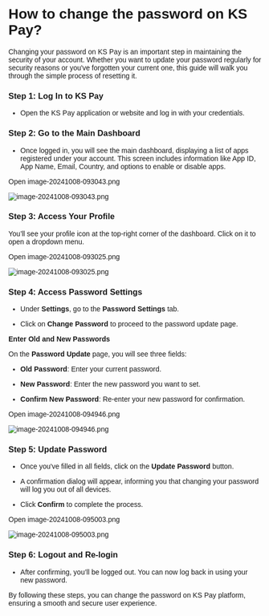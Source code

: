 <style>  body { font-family: "Source Sans 3", sans-serif!important; }</style>
<link href="https://fonts.googleapis.com/css2?family=Source+Sans+3:ital,wght@0,200..900;1,200..900&display=swap" rel="stylesheet">    
<link rel="stylesheet" href="https://fonts.googleapis.com/icon?family=Material+Icons">

# How to change the password on KS Pay?

Changing your password on KS Pay is an important step in maintaining the security of your account. Whether you want to update your password regularly for security reasons or you've forgotten your current one, this guide will walk you through the simple process of resetting it.

### Step 1: Log In to KS Pay

-   Open the KS Pay application or website and log in with your credentials.
    

### Step 2: Go to the Main Dashboard

-   Once logged in, you will see the main dashboard, displaying a list of apps registered under your account. This screen includes information like App ID, App Name, Email, Country, and options to enable or disable apps.
    

Open image-20241008-093043.png

![image-20241008-093043.png](blob:https://p2eprojects.atlassian.net/a529a562-a912-43da-8546-871bec2b6e30#media-blob-url=true&id=f8b78cfb-8d53-42b6-be64-5ba6bbaa6b21&collection=contentId-407011520&contextId=407011520&width=1903&height=701&alt=image-20241008-093043.png)

### Step 3: Access Your Profile

You’ll see your profile icon at the top-right corner of the dashboard. Click on it to open a dropdown menu.

Open image-20241008-093025.png

![image-20241008-093025.png](blob:https://p2eprojects.atlassian.net/f53bcfbe-6320-4554-a97b-2ba14df714ba#media-blob-url=true&id=0df4b953-a4a8-4931-a521-8e4247ec8bc1&collection=contentId-407011520&contextId=407011520&width=1900&height=601&alt=image-20241008-093025.png)

### Step 4: Access Password Settings

-   Under **Settings**, go to the **Password Settings** tab.
    
-   Click on **Change Password** to proceed to the password update page.
    

**Enter Old and New Passwords**

On the **Password Update** page, you will see three fields:

-   **Old Password**: Enter your current password.
    
-   **New Password**: Enter the new password you want to set.
    
-   **Confirm New Password**: Re-enter your new password for confirmation.
    

Open image-20241008-094946.png

![image-20241008-094946.png](blob:https://p2eprojects.atlassian.net/933adb48-1d76-49c0-b3d6-e8928b9411c2#media-blob-url=true&id=091bb82f-f4e1-497a-90fb-f20bdc6f61f4&collection=contentId-407011520&contextId=407011520&width=1888&height=781&alt=image-20241008-094946.png)

### Step 5: Update Password

-   Once you've filled in all fields, click on the **Update Password** button.
    
-   A confirmation dialog will appear, informing you that changing your password will log you out of all devices.
    
-   Click **Confirm** to complete the process.
    

Open image-20241008-095003.png

![image-20241008-095003.png](blob:https://p2eprojects.atlassian.net/bd1b5f22-27c8-4261-afab-47b646db5caf#media-blob-url=true&id=62513b2f-6505-4a68-a9d8-827cd02d5834&collection=contentId-407011520&contextId=407011520&width=1887&height=741&alt=image-20241008-095003.png)

### Step 6: Logout and Re-login

-   After confirming, you’ll be logged out. You can now log back in using your new password.
    

By following these steps, you can change the password on KS Pay platform, ensuring a smooth and secure user experience.

